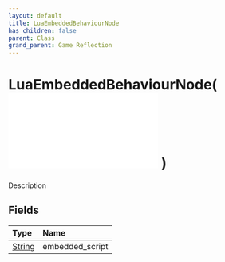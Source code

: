 ```yaml
---
layout: default
title: LuaEmbeddedBehaviourNode
has_children: false
parent: Class
grand_parent: Game Reflection
---
```

# LuaEmbeddedBehaviourNode( ![ LuaBehaviourNode ](/game-reflection/classes/lua_behaviour_node.md) )
Description 

## Fields
| Type | Name |
|:-------------|:--------------|
| [String](/game-reflection/components/string.md) | embedded_script |
